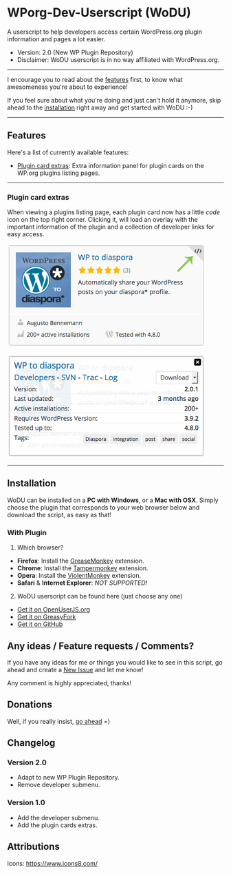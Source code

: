 # WPorg-Dev-Userscript (WoDU)
A userscript to help developers access certain WordPress.org plugin information and pages a lot easier.

- Version: 2.0 (New WP Plugin Repository)
- Disclaimer: WoDU userscript is in no way affiliated with WordPress.org.

---

I encourage you to read about the [features](#features) first, to know what awesomeness you're about to experience!

If you feel sure about what you're doing and just can't hold it anymore, skip ahead to the [installation](#installation) right away and get started with WoDU :-)

---

## Features

Here's a list of currently available features:
- [Plugin card extras](#plugin-card-extras): Extra information panel for plugin cards on the WP.org plugins listing pages.

---

### Plugin card extras
When viewing a plugins listing page, each plugin card now has a little *code* icon on the top right corner. Clicking it, will load an overlay with the important information of the plugin and a collection of developer links for easy access.

![Plugin card]

![Plugin card extra]

---

## Installation

WoDU can be installed on a **PC with Windows**, or a **Mac with OSX**.
Simply choose the plugin that corresponds to your web browser below and download the script, as easy as that!

### With Plugin
1. Which browser?
  - **Firefox**: Install the [GreaseMonkey] extension.
  - **Chrome**: Install the [Tampermonkey] extension.
  - **Opera**: Install the [ViolentMonkey] extension.
  - **Safari** & **Internet Explorer**: *NOT SUPPORTED!*

2. WoDU userscript can be found here (just choose any one)
  - [Get it on OpenUserJS.org]
  - [Get it on GreasyFork]
  - [Get it on GitHub]

## Any ideas / Feature requests / Comments?
If you have any ideas for me or things you would like to see in this script, go ahead and create a [New Issue](https://github.com/noplanman/WPorg-Dev-Userscript/issues/new) and let me know!

Any comment is highly appreciated, thanks!

## Donations

Well, if you really insist, [go ahead](https://noplanman.ch/donate) =)

## Changelog

### Version 2.0

- Adapt to new WP Plugin Repository.
- Remove developer submenu.

### Version 1.0

- Add the developer submenu.
- Add the plugin cards extras.

## Attributions
Icons: https://www.icons8.com/

[GreaseMonkey]: https://addons.mozilla.org/en-US/firefox/addon/greasemonkey/ "GreaseMonkey for Firefox"
[Tampermonkey]: https://chrome.google.com/webstore/detail/tampermonkey/dhdgffkkebhmkfjojejmpbldmpobfkfo?hl=en "Tampermonkey for Chrome"
[ViolentMonkey]: https://addons.opera.com/en/extensions/details/violent-monkey/ "ViolentMonkey for Opera"
[Get it on OpenUserJS.org]: https://openuserjs.org/install/noplanman/WPorg-Dev.user.js "OpenUserJS.org"
[Get it on GreasyFork]: https://greasyfork.org/scripts/12089-wporg-dev/code/WPorg-Dev.user.js "GreasyFork"
[Get it on GitHub]: https://raw.githubusercontent.com/noplanman/WPorg-Dev-Userscript/master/WPorg-Dev.user.js "GitHub"
[Plugin card]: https://raw.githubusercontent.com/noplanman/WPorg-Dev-Userscript/master/assets/plugin-card.png "Plugin card"
[Plugin card extra]: https://raw.githubusercontent.com/noplanman/WPorg-Dev-Userscript/master/assets/plugin-card-extra.png "Plugin card extra"
